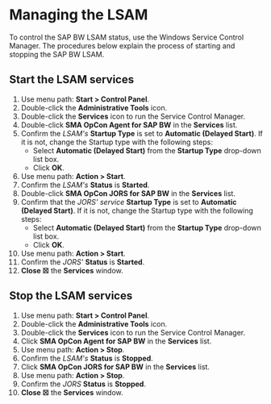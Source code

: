 # Managing the LSAM

To control the SAP BW LSAM status, use the Windows Service Control Manager. The procedures below explain the process of starting and stopping the SAP BW LSAM.

## Start the LSAM services

1. Use menu path: **Start \> Control Panel**.
2. Double-click the **Administrative Tools** icon.
3. Double-click the **Services** icon to run the Service Control Manager.
4. Double-click **SMA OpCon Agent for SAP BW** in the **Services** list.
5. Confirm the *LSAM's* **Startup Type** is set to **Automatic (Delayed Start)**. If it is not, change the Startup type with the following steps:
   - Select **Automatic (Delayed Start)** from the **Startup Type** drop-down list box.
   - Click **OK**.
6. Use menu path: **Action \> Start**.
7. Confirm the *LSAM's* **Status** is **Started**.
8. Double-click **SMA OpCon JORS for SAP BW** in the **Services** list.
9. Confirm that the *JORS' service* **Startup Type** is set to **Automatic (Delayed Start)**. If it is not, change the Startup type with the following steps:
   - Select **Automatic (Delayed Start)** from the **Startup Type** drop-down list box.
   - Click **OK**.
10. Use menu path: **Action \> Start**.
11. Confirm the *JORS'* **Status** is **Started**.
12. **Close ☒** the **Services** window.

## Stop the LSAM services

1. Use menu path: **Start \> Control Panel**.
2. Double-click the **Administrative Tools** icon.
3. Double-click the **Services** icon to run the Service Control Manager.
4. Click **SMA OpCon Agent for SAP BW** in the **Services** list.
5. Use menu path: **Action \> Stop**.
6. Confirm the *LSAM's* **Status** is **Stopped**.
7. Click **SMA OpCon JORS for SAP BW** in the **Services** list.
8. Use menu path: **Action \> Stop**.
9. Confirm the *JORS* **Status** is **Stopped**.
10. **Close ☒** the **Services** window.
